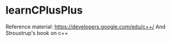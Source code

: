 learnCPlusPlus
==============

Reference material: https://developers.google.com/edu/c++/
And Stroustrup's book on c++

